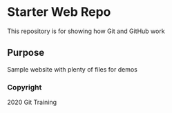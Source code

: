 # Starter Web Repo

This repository is for showing how Git and GitHub work

## Purpose

Sample website with plenty of files for demos

### Copyright

2020 Git Training